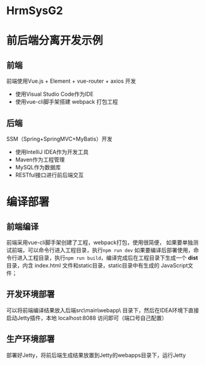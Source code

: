# HrmSysG2

# 前后端分离开发示例
## 前端
前端使用Vue.js + Element + vue-router + axios 开发
* 使用Visual Studio Code作为IDE
* 使用vue-cli脚手架搭建 webpack 打包工程

## 后端
SSM（Spring+SpringMVC+MyBatis）开发
* 使用IntelliJ IDEA作为开发工具
* Maven作为工程管理
* MySQL作为数据库
* RESTful接口进行前后端交互

# 编译部署
## 前端编译
前端采用vue-cli脚手架创建了工程，webpack打包，使用很简便，
如果要单独测试前端，可以命令行进入工程目录，执行`npm run dev`
如果要编译后部署使用，命令行进入工程目录，执行`npm run build`，编译完成后在工程目录下生成一个 **dist** 目录，内含 index.html 文件和static目录，static目录中有生成的 JavaScript文件；

## 开发环境部署
可以将前端编译结果放入后端src\main\webapp\ 目录下，然后在IDEA环境下直接启动Jetty插件，本地 localhost:8088 访问即可（端口号自己配置）
## 生产环境部署
部署好Jetty，将前后端生成结果放置到Jetty的webapps目录下，运行Jetty
